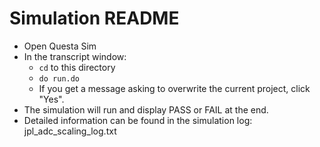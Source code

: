 # Simulation README

* Open Questa Sim
* In the transcript window:
  * `cd` to this directory
  * `do run.do`
  * If you get a message asking to overwrite the current project, click "Yes".
* The simulation will run and display PASS or FAIL at the end.
* Detailed information can be found in the simulation log: jpl_adc_scaling_log.txt